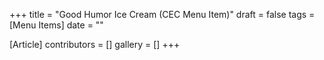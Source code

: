+++
title = "Good Humor Ice Cream (CEC Menu Item)"
draft = false
tags = [Menu Items]
date = ""

[Article]
contributors = []
gallery = []
+++